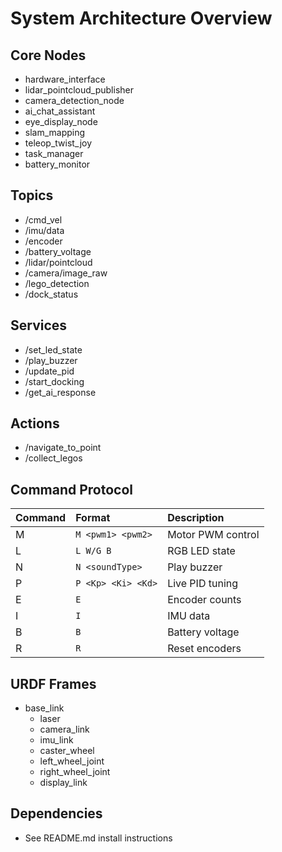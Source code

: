 # System Architecture Overview

## Core Nodes
- hardware_interface
- lidar_pointcloud_publisher
- camera_detection_node
- ai_chat_assistant
- eye_display_node
- slam_mapping
- teleop_twist_joy
- task_manager
- battery_monitor

## Topics
- /cmd_vel
- /imu/data
- /encoder
- /battery_voltage
- /lidar/pointcloud
- /camera/image_raw
- /lego_detection
- /dock_status

## Services
- /set_led_state
- /play_buzzer
- /update_pid
- /start_docking
- /get_ai_response

## Actions
- /navigate_to_point
- /collect_legos

## Command Protocol
| Command | Format            | Description                    |
|:----------|:--------------------|:---------------------------------|
| M        | `M <pwm1> <pwm2>`    | Motor PWM control               |
| L        | `L W/G B`            | RGB LED state                   |
| N        | `N <soundType>`      | Play buzzer                     |
| P        | `P <Kp> <Ki> <Kd>`   | Live PID tuning                 |
| E        | `E`                  | Encoder counts                  |
| I        | `I`                  | IMU data                        |
| B        | `B`                  | Battery voltage                 |
| R        | `R`                  | Reset encoders                  |

## URDF Frames
- base_link
  - laser
  - camera_link
  - imu_link
  - caster_wheel
  - left_wheel_joint
  - right_wheel_joint
  - display_link

## Dependencies
- See README.md install instructions
